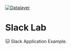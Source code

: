 [![Datalayer](https://docs.datalayer.io/logo/datalayer-25.svg)](https://datalayer.io)

# Slack Lab

:cat: Slack Application Example.
